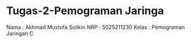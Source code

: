 # Tugas-2-Pemograman Jaringa
Nama : Akhmad Mustofa Solikin
NRP  : 5025211230
Kelas : Pemograman Jaringan C
